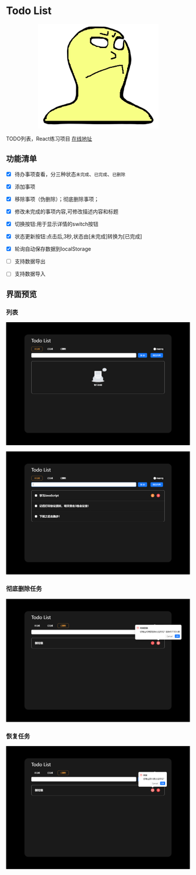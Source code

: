# Todo List
<p align="center">
  <img src="./public/logo.png" alt="logo">
</p>

TODO列表，React练习项目
[在线地址](http://119.91.211.99/todo/)

## 功能清单
- [x] 待办事项查看，分三种状态`未完成`、`已完成`、`已删除`
- [x] 添加事项
- [x] 移除事项（伪删除）；彻底删除事项；
- [x] 修改未完成的事项内容,可修改描述内容和标题
- [x] 切换按钮:用于显示详情的switch按钮
- [x] 状态更新按钮:点击后,3秒,状态由[未完成]转换为[已完成]
- [x] 轮询自动保存数据到localStorage
- [ ] 支持数据导出
- [ ] 支持数据导入


## 界面预览
### 列表

![image-20240527181905238](README.assets/image-20240527181905238.png)

![image-20240527182031640](README.assets/image-20240527182031640.png)

### 彻底删除任务

![image-20240527182122144](README.assets/image-20240527182122144.png)

### 恢复任务

![image-20240527182131392](README.assets/image-20240527182131392.png)
